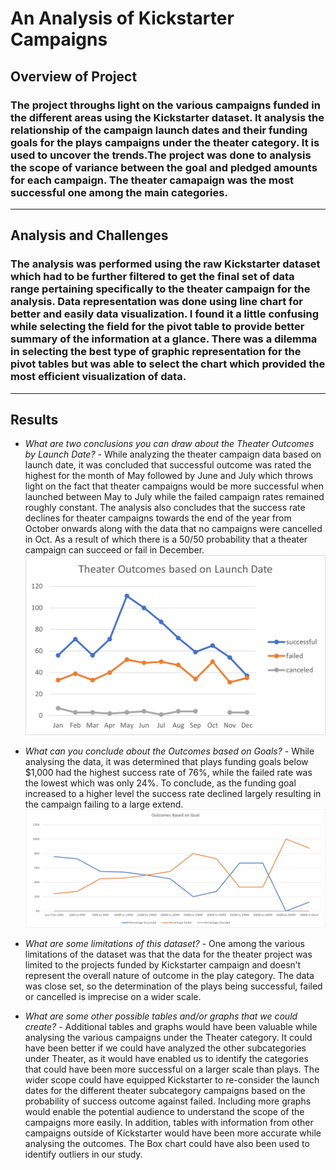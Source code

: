 # An Analysis of Kickstarter Campaigns

## Overview of Project
### The project throughs light on the various campaigns funded in the different areas using the Kickstarter dataset. It analysis the relationship of the campaign launch dates and their funding goals for the plays campaigns under the theater category. It is used to uncover the trends.The project was done to analysis the scope of variance between the goal and pledged amounts for each campaign. The theater camapaign was the most successful one among the main categories.
---
## Analysis and Challenges
### The analysis was performed using the raw Kickstarter dataset which had to be further filtered to get the final set of data range pertaining specifically to the theater campaign for the analysis. Data representation was done using line chart for better and easily data visualization. I found it a little confusing while selecting the field for the pivot table to provide better summary of the information at a glance. There was a dilemma in selecting the best type of graphic representation for the pivot tables but was able to select the chart which provided the most efficient visualization of data.
---
## Results
- _What are two conclusions you can draw about the Theater Outcomes by Launch Date?_ - While analyzing the theater campaign data based on launch date, it was concluded that successful outcome was rated the highest for the month of May followed by June and July which throws light on the fact that theater campaigns would be more successful when launched between May to July while the failed campaign rates remained roughly constant. The analysis also concludes that the success rate declines for theater campaigns towards the end of the year from October onwards along with the data that no campaigns were cancelled in Oct. As a result of which there is a 50/50 probability that a theater campaign can succeed or fail in December.
![This is an image](https://github.com/Josna-Aykkara/Kickstarter-Analysis/blob/main/Theater_Outcomes_vs_Launch.png)

- _What can you conclude about the Outcomes based on Goals?_ - While analysing the data, it was determined that plays funding goals below $1,000 had the highest success rate of 76%, while the failed rate was the lowest which was only 24%. To conclude, as the funding goal increased to a higher level the success rate declined largely resulting in the campaign failing to a large extend.
![This is an image](https://github.com/Josna-Aykkara/Kickstarter-Analysis/blob/main/Outcomes_vs_Goals.png)

- _What are some limitations of this dataset?_ - One among the various limitations of the dataset was that the data for the theater project was limited to the projects funded by Kickstarter campaign and doesn’t represent the overall nature of outcome in the play category. The data was close set, so the determination of the plays being successful, failed or cancelled is imprecise on a wider scale. 
- _What are some other possible tables and/or graphs that we could create?_ - Additional tables and graphs would have been valuable while analysing the various campaigns under the Theater category. It could have been better if we could have analyzed the other subcategories under Theater, as it would have enabled us to identify the categories that could have been more successful on a larger scale than plays. The wider scope could have equipped Kickstarter to re-consider the launch dates for the different theater subcategory campaigns based on the probability of success outcome against failed. Including more graphs would enable the potential audience to understand the scope of the campaigns more easily. 
In addition, tables with information from other campaigns outside of Kickstarter would have been more accurate while analysing the outcomes. The Box chart could have also been used to identify outliers in our study.
